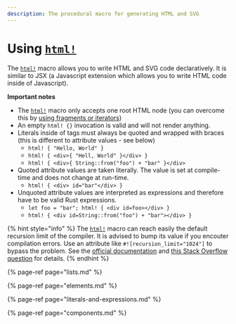 ```yaml
---
description: The procedural macro for generating HTML and SVG
---
```


# Using [`html!`](https://docs.rs/yew/latest/yew/macro.html.html)

The [`html!`](https://docs.rs/yew/latest/yew/macro.html.html) macro allows you to write HTML and SVG code declaratively. It is similar to JSX \(a Javascript extension which allows you to write HTML code inside of Javascript\).

**Important notes**

- The [`html!`](https://docs.rs/yew/latest/yew/macro.html.html) macro only accepts one root HTML node (you can overcome this by [using fragments or iterators](lists.md))
- An empty `html! {}` invocation is valid and will not render anything.
- Literals inside of tags must always be quoted and wrapped with braces (this is different to attribute values - see below)
  * `html! { "Hello, World" }`
  * `html! { <div>{ "Hell, World" }</div> }`
  * `html! { <div>{ String::from("foo") + "bar" }</div>`
- Quoted attribute values are taken literally. The value is set at compile-time and does not change at run-time.
  * `html! { <div> id="bar"</div> }`
- Unquoted attribute values are interpreted as expressions and therefore have to be valid Rust expressions.
  * `let foo = "bar"; html! { <div id=foo></div> }`
  * `html! { <div id=String::from("foo") + "bar"></div> }`

{% hint style="info" %}
The [`html!`](https://docs.rs/yew/latest/yew/macro.html.html) macro can reach easily the default recursion limit of the compiler. It is advised to bump its value if you encouter compilation errors. Use an attribute like `#![recursion_limit="1024"]` to bypass the problem. See the [official documentation](https://doc.rust-lang.org/reference/attributes/limits.html#the-recursion_limit-attribute) and [this Stack Overflow question](https://stackoverflow.com/questions/27454761/what-is-a-crate-attribute-and-where-do-i-add-it) for details.
{% endhint %}

{% page-ref page="lists.md" %}

{% page-ref page="elements.md" %}

{% page-ref page="literals-and-expressions.md" %}

{% page-ref page="components.md" %}
